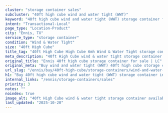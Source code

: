 ```yaml
---
cluster: "storage container sales"
subcluster: "40ft high cube wind and water tight (WWT)"
keyword: "40ft high cube wind and water tight (WWT) storage container for sale Ennis, TX"
intent: "Transactional-Local"
page_type: "Location-Product"
city: "Ennis, TX"
service_type: "storage container"
condition: "Wind & Water Tight"
size: "40ft High Cube"
title_tag: "40ft High Cube High Cube 6mh Wind & Water Tight storage container Sales in Ennis | LC Container"
meta_description: "40ft High Cube wind & water tight storage container sales in Ennis. High cube containers with extra height. Fast delivery, competitive pricing. Serving storage containers area. Quote ID: MQ4. Call (214) 524-4168 for your free quote today."
original_title: "Ennis 40ft high cube storage container for sale | LC"
original_meta: "Buy wind and water tight (WWT) 40ft high cube storage container sale with local delivery in Ennis, TX. LC Container — local Since 2003. Request a fast quote today."
url_slug: "/ennis/buy/40ft-high-cube/storage-containers/wind-and-water-tight-wwt"
h1: "Buy 40ft high cube wind and water tight (WWT) storage container in Ennis"
internal_links: "/ennis/storage-containers/sales"
priority: 3
notes: ""
noindex: true
image_alt: "40ft High Cube wind & water tight storage container available for delivery in Ennis"
last_updated: "2025-10-20"
---
```


<!-- TODO: Add unique city/inventory copy, images, and internal links here. -->
